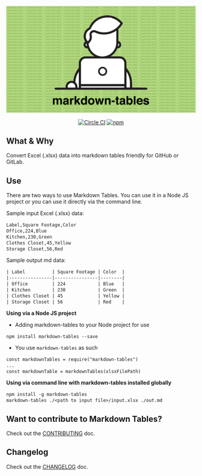 ![markdown-tables-logo](./media/markdown-tables-logo.png)

<p align="center">
  <a href="https://circleci.com/gh/cujarrett/glimpse/tree/master"><img alt="Circle CI" src="https://circleci.com/gh/cujarrett/glimpse/tree/master.svg?style=svg"></a>
  <a href="https://www.npmjs.com/package/markdown-tables"><img alt="npm" src="https://img.shields.io/npm/dt/markdown-tables.svg"></a>
</p>

## What & Why

Convert Excel (.xlsx) data into markdown tables friendly for GitHub or GitLab.

## Use
There are two ways to use Markdown Tables. You can use it in a Node JS
project or you can use it directly via the command line.

Sample input Excel (.xlsx) data:
```
Label,Square Footage,Color
Office,224,Blue
Kitchen,230,Green
Clothes Closet,45,Yellow
Storage Closet,56,Red
```

Sample output md data:
```
| Label          | Square Footage | Color  |
|----------------|----------------|--------|
| Office         | 224            | Blue   |
| Kitchen        | 230            | Green  |
| Clothes Closet | 45             | Yellow |
| Storage Closet | 56             | Red    |
```

**Using via a Node JS project**
- Adding markdown-tables to your Node project for use
```
npm install markdown-tables --save
```
- You use `markdown-tables` as such
```
const markdownTables = require("markdown-tables")
...
const markdownTable = markdownTables(xlsxFilePath)
```

**Using via command line with markdown-tables installed globally**
```
npm install -g markdown-tables
markdown-tables ./<path to input file>/input.xlsx ./out.md
```

## Want to contribute to Markdown Tables?
Check out the [CONTRIBUTING](./CONTRIBUTING.md) doc.

## Changelog
Check out the [CHANGELOG](./CHANGELOG.md) doc.
